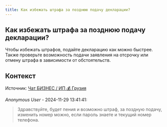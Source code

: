 ```yaml
---
title: Как избежать штрафа за позднюю подачу декларации?
---
```


## Как избежать штрафа за позднюю подачу декларации?

Чтобы избежать штрафов, подайте декларацию как можно быстрее. Также проверьте возможность подачи заявления на отсрочку или отмену штрафа в зависимости от обстоятельств.

## Контекст

Источник: [Чат БИЗНЕС / ИП 💰 Грузия](https://t.me/ip_ge)

_Anonymous User_ - 2024-11-29 13:41:41:

> Здравствуйте, будет пения и возможно штраф, за поздную подачу, изменить номер можно, если пароль знаете и текущий номер телефона.

